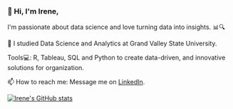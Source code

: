 ### 👋 Hi,  I'm Irene,

I'm passionate about data science and love turning data into insights. 📊🔍

💼 I studied Data Science and Analytics at Grand Valley State University.

Tools💻: R, Tableau, SQL and Python to create data-driven, and innovative solutions for organization.

 📫 How to reach me: Message me on [LinkedIn](https://www.linkedin.com/in/irene-kibet).

 <!---Github Stats--->
[![Irene's GitHub stats](https://github-readme-stats.vercel.app/api?username=IreneKibet&show_icons=true&theme=merko)](https://github.com/IreneKibet/github-readme-stats)

